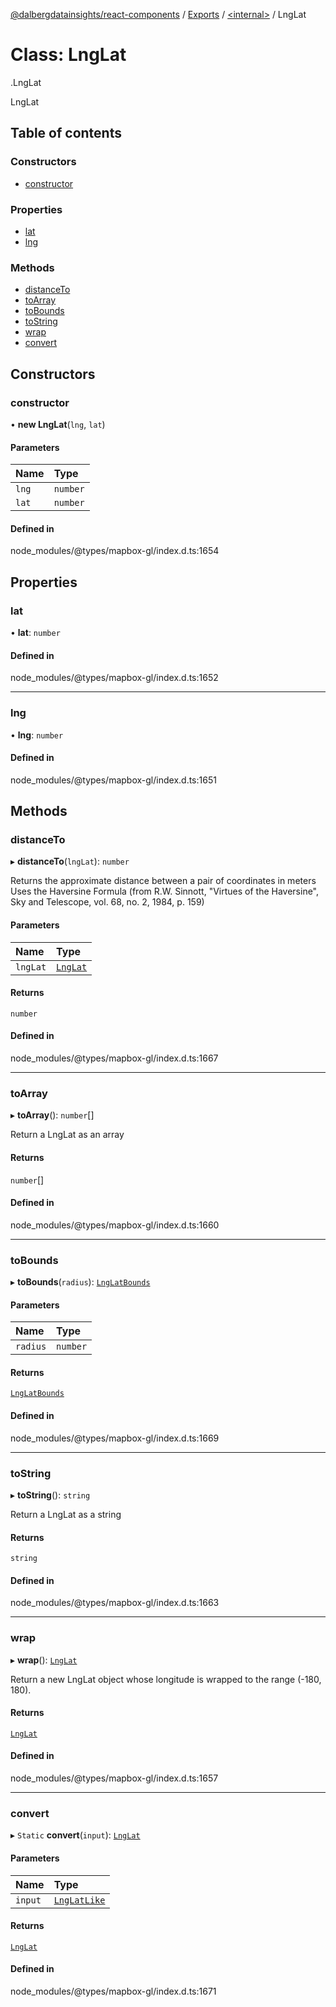 [@dalbergdatainsights/react-components](../README.md) / [Exports](../modules.md) / [<internal\>](../modules/internal_.md) / LngLat

# Class: LngLat

[<internal>](../modules/internal_.md).LngLat

LngLat

## Table of contents

### Constructors

- [constructor](internal_.LngLat.md#constructor)

### Properties

- [lat](internal_.LngLat.md#lat)
- [lng](internal_.LngLat.md#lng)

### Methods

- [distanceTo](internal_.LngLat.md#distanceto)
- [toArray](internal_.LngLat.md#toarray)
- [toBounds](internal_.LngLat.md#tobounds)
- [toString](internal_.LngLat.md#tostring)
- [wrap](internal_.LngLat.md#wrap)
- [convert](internal_.LngLat.md#convert)

## Constructors

### constructor

• **new LngLat**(`lng`, `lat`)

#### Parameters

| Name | Type |
| :------ | :------ |
| `lng` | `number` |
| `lat` | `number` |

#### Defined in

node_modules/@types/mapbox-gl/index.d.ts:1654

## Properties

### lat

• **lat**: `number`

#### Defined in

node_modules/@types/mapbox-gl/index.d.ts:1652

___

### lng

• **lng**: `number`

#### Defined in

node_modules/@types/mapbox-gl/index.d.ts:1651

## Methods

### distanceTo

▸ **distanceTo**(`lngLat`): `number`

Returns the approximate distance between a pair of coordinates in meters
Uses the Haversine Formula (from R.W. Sinnott, "Virtues of the Haversine", Sky and Telescope, vol. 68, no. 2, 1984, p. 159)

#### Parameters

| Name | Type |
| :------ | :------ |
| `lngLat` | [`LngLat`](internal_.LngLat.md) |

#### Returns

`number`

#### Defined in

node_modules/@types/mapbox-gl/index.d.ts:1667

___

### toArray

▸ **toArray**(): `number`[]

Return a LngLat as an array

#### Returns

`number`[]

#### Defined in

node_modules/@types/mapbox-gl/index.d.ts:1660

___

### toBounds

▸ **toBounds**(`radius`): [`LngLatBounds`](internal_.LngLatBounds.md)

#### Parameters

| Name | Type |
| :------ | :------ |
| `radius` | `number` |

#### Returns

[`LngLatBounds`](internal_.LngLatBounds.md)

#### Defined in

node_modules/@types/mapbox-gl/index.d.ts:1669

___

### toString

▸ **toString**(): `string`

Return a LngLat as a string

#### Returns

`string`

#### Defined in

node_modules/@types/mapbox-gl/index.d.ts:1663

___

### wrap

▸ **wrap**(): [`LngLat`](internal_.LngLat.md)

Return a new LngLat object whose longitude is wrapped to the range (-180, 180).

#### Returns

[`LngLat`](internal_.LngLat.md)

#### Defined in

node_modules/@types/mapbox-gl/index.d.ts:1657

___

### convert

▸ `Static` **convert**(`input`): [`LngLat`](internal_.LngLat.md)

#### Parameters

| Name | Type |
| :------ | :------ |
| `input` | [`LngLatLike`](../modules/internal_.md#lnglatlike) |

#### Returns

[`LngLat`](internal_.LngLat.md)

#### Defined in

node_modules/@types/mapbox-gl/index.d.ts:1671
